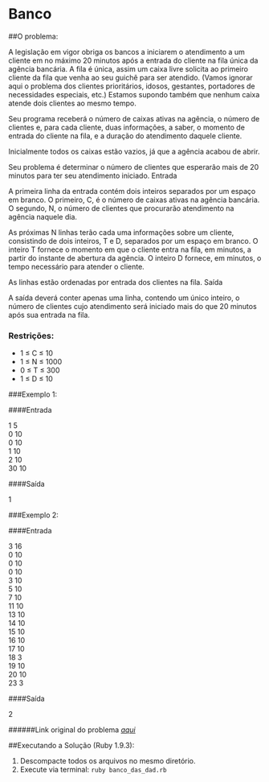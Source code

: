Banco
=====

##O problema:

A legislação em vigor obriga os bancos a iniciarem o atendimento a um cliente em no máximo 20 minutos após a entrada do cliente na fila única da agência bancária. A fila é única, assim um caixa livre solicita ao primeiro cliente da fila que venha ao seu guichê para ser atendido. (Vamos ignorar aqui o problema dos clientes prioritários, idosos, gestantes, portadores de necessidades especiais, etc.) Estamos supondo também que nenhum caixa atende dois clientes ao mesmo tempo.

Seu programa receberá o número de caixas ativas na agência, o número de clientes e, para cada cliente, duas informações, a saber, o momento de entrada do cliente na fila, e a duração do atendimento daquele cliente.

Inicialmente todos os caixas estão vazios, já que a agência acabou de abrir.

Seu problema é determinar o número de clientes que esperarão mais de 20 minutos para ter seu atendimento iniciado.
Entrada

A primeira linha da entrada contém dois inteiros separados por um espaço em branco. O primeiro, C, é o número de caixas ativas na agência bancária. O segundo, N, o número de clientes que procurarão atendimento na agência naquele dia.

As próximas N linhas terão cada uma informações sobre um cliente, consistindo de dois inteiros, T e D, separados por um espaço em branco. O inteiro T fornece o momento em que o cliente entra na fila, em minutos, a partir do instante de abertura da agência. O inteiro D fornece, em minutos, o tempo necessário para atender o cliente.

As linhas estão ordenadas por entrada dos clientes na fila.
Saída

A saída deverá conter apenas uma linha, contendo um único inteiro, o número de clientes cujo atendimento será iniciado mais do que 20 minutos após sua entrada na fila.

### Restrições:

- 1 ≤ C ≤ 10
- 1 ≤ N ≤ 1000
- 0 ≤ T ≤ 300
- 1 ≤ D ≤ 10


###Exemplo 1:

####Entrada

1 5  
0 10  
0 10  
1 10  
2 10  
30 10

####Saída

1

###Exemplo 2:

####Entrada

3 16  
0 10  
0 10  
0 10  
3 10  
5 10  
7 10  
11 10  
13 10  
14 10  
15 10  
16 10  
17 10  
18 3  
19 10  
20 10  
23 3  

####Saída

2

######Link original do problema _[aqui](http://olimpiada.ic.unicamp.br/pratique/programacao/nivel2/2012f2p2_banco)_


##Executando a Solução (Ruby 1.9.3):

1. Descompacte todos os arquivos no mesmo diretório.
2. Execute via terminal: `ruby banco_das_dad.rb`


